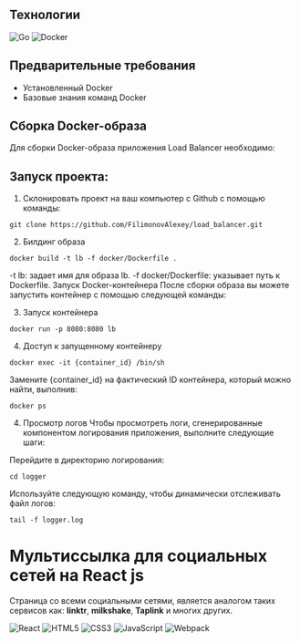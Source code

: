 ## Технологии
![Go](https://img.shields.io/badge/go-%2300ADD8.svg?style=for-the-badge&logo=go&logoColor=white)
![Docker](https://img.shields.io/badge/docker-%230db7ed.svg?style=for-the-badge&logo=docker&logoColor=white)

## Предварительные требования

- Установленный Docker
- Базовые знания команд Docker

## Сборка Docker-образа

Для сборки Docker-образа приложения Load Balancer необходимо:

## Запуск проекта:
1) Склонировать проект на ваш компьютер с Github с помощью команды:
```
git clone https://github.com/FilimonovAlexey/load_balancer.git
```

2) Билдинг образа
```
docker build -t lb -f docker/Dockerfile .
```

-t lb: задает имя для образа lb.
-f docker/Dockerfile: указывает путь к Dockerfile.
Запуск Docker-контейнера
После сборки образа вы можете запустить контейнер с помощью следующей команды:

3) Запуск контейнера
```
docker run -p 8080:8080 lb
```

4) Доступ к запущенному контейнеру
```
docker exec -it {container_id} /bin/sh
```

Замените {container_id} на фактический ID контейнера, который можно найти, выполнив:
```
docker ps
```

4) Просмотр логов
Чтобы просмотреть логи, сгенерированные компонентом логирования приложения, выполните следующие шаги:

Перейдите в директорию логирования:
```
cd logger
```

Используйте следующую команду, чтобы динамически отслеживать файл логов:
```
tail -f logger.log
```


# Мультиссылка для социальных сетей на React js

Страница со всеми социальными сетями, является аналогом таких сервисов как: **linktr**, **milkshake**, **Taplink** и многих других.


![React](https://img.shields.io/badge/-React-61daf8?logo=react&logoColor=black)
![HTML5](https://img.shields.io/badge/-HTML5-e34f26?logo=html5&logoColor=white)
![CSS3](https://img.shields.io/badge/-CSS3-1572b6?logo=css3&logoColor=white)
![JavaScript](https://img.shields.io/badge/-JavaScript-f7df1e?logo=javaScript&logoColor=black)
![Webpack](https://img.shields.io/badge/-Webpack-99d6f8?logo=webpack&logoColor=black)
